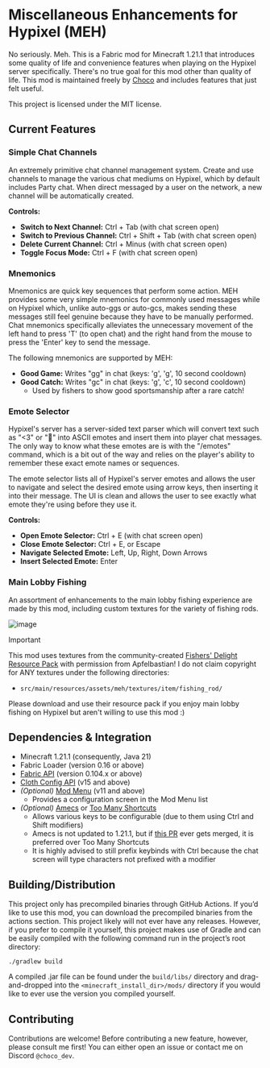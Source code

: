 # Miscellaneous Enhancements for Hypixel (MEH)
No seriously. Meh. This is a Fabric mod for Minecraft 1.21.1 that introduces some quality of life and convenience features when playing on the Hypixel server specifically. There's no true goal for this mod other than quality of life. This mod is maintained freely by [Choco](https://github.com/2008Choco) and includes features that just felt useful.

This project is licensed under the MIT license.

## Current Features

### Simple Chat Channels
An extremely primitive chat channel management system. Create and use channels to manage the various chat mediums on Hypixel, which by default includes Party chat. When direct messaged by a user on the network, a new channel will be automatically created.

**Controls:**
- **Switch to Next Channel:** Ctrl + Tab (with chat screen open)
- **Switch to Previous Channel:** Ctrl + Shift + Tab (with chat screen open)
- **Delete Current Channel:** Ctrl + Minus (with chat screen open)
- **Toggle Focus Mode:** Ctrl + F (with chat screen open)

### Mnemonics
Mnemonics are quick key sequences that perform some action. MEH provides some very simple mnemonics for commonly used messages while on Hypixel which, unlike auto-ggs or auto-gcs, makes sending these messages still feel genuine because they have to be manually performed. Chat mnemonics specifically alleviates the unnecessary movement of the left hand to press 'T' (to open chat) and the right hand from the mouse to press the 'Enter' key to send the message.

The following mnemonics are supported by MEH:
- **Good Game:** Writes "gg" in chat (keys: 'g', 'g', 10 second cooldown)
- **Good Catch:** Writes "gc" in chat (keys: 'g', 'c', 10 second cooldown)
  * Used by fishers to show good sportsmanship after a rare catch!

### Emote Selector
Hypixel's server has a server-sided text parser which will convert text such as "<3" or ":sloth:" into ASCII emotes and insert them into player chat messages. The only way to know what these emotes are is with the "/emotes" command, which is a bit out of the way and relies on the player's ability to remember these exact emote names or sequences.

The emote selector lists all of Hypixel's server emotes and allows the user to navigate and select the desired emote using arrow keys, then inserting it into their message. The UI is clean and allows the user to see exactly what emote they're using before they use it.

**Controls:**
- **Open Emote Selector:** Ctrl + E (with chat screen open)
- **Close Emote Selector:** Ctrl + E, or Escape
- **Navigate Selected Emote:** Left, Up, Right, Down Arrows
- **Insert Selected Emote:** Enter

### Main Lobby Fishing
An assortment of enhancements to the main lobby fishing experience are made by this mod, including custom textures for the variety of fishing rods.

![image](https://github.com/user-attachments/assets/3a919709-072d-4d96-9774-77bed5df51bd)

> [!IMPORTANT]
> This mod uses textures from the community-created [Fishers' Delight Resource Pack](https://hypixel.net/threads/5411511/) with permission from Apfelbastian! I do not claim copyright for ANY textures under the following directories:
> - `src/main/resources/assets/meh/textures/item/fishing_rod/`
>
> Please download and use their resource pack if you enjoy main lobby fishing on Hypixel but aren't willing to use this mod :)

## Dependencies & Integration
- Minecraft 1.21.1 (consequently, Java 21)
- Fabric Loader (version 0.16 or above)
- [Fabric API](https://www.curseforge.com/minecraft/mc-mods/fabric-api) (version 0.104.x or above)
- [Cloth Config API](https://modrinth.com/mod/cloth-config/) (v15 and above)
- _(Optional)_ [Mod Menu](https://modrinth.com/mod/modmenu/) (v11 and above)
  - Provides a configuration screen in the Mod Menu list
- _(Optional)_ [Amecs](https://www.curseforge.com/minecraft/mc-mods/amecs) or [Too Many Shortcuts](https://modrinth.com/mod/too-many-shortcuts)
  - Allows various keys to be configurable (due to them using Ctrl and Shift modifiers)
  - Amecs is not updated to 1.21.1, but if [this PR](https://github.com/Siphalor/amecs/pull/90) ever gets merged, it is preferred over Too Many Shortcuts
  - It is highly advised to still prefix keybinds with Ctrl because the chat screen will type characters not prefixed with a modifier

## Building/Distribution
This project only has precompiled binaries through GitHub Actions. If you’d like to use this mod, you can download the precompiled binaries from the actions section. This project likely will not ever have any releases. However, if you prefer to compile it yourself, this project makes use of Gradle and can be easily compiled with the following command run in the project’s root directory:
```
./gradlew build
```
A compiled .jar file can be found under the `build/libs/` directory and drag-and-dropped into the `<minecraft_install_dir>/mods/` directory if you would like to ever use the version you compiled yourself.

## Contributing
Contributions are welcome! Before contributing a new feature, however, please consult me first! You can either open an issue or contact me on Discord `@choco_dev`.